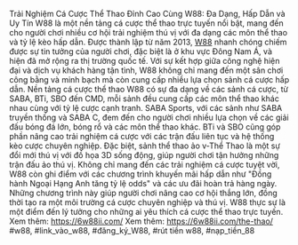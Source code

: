 Trải Nghiệm Cá Cược Thể Thao Đỉnh Cao Cùng W88: Đa Dạng, Hấp Dẫn và Uy Tín
W88 là một nền tảng cá cược thể thao trực tuyến nổi bật, mang đến cho người chơi nhiều cơ hội trải nghiệm thú vị với đa dạng các môn thể thao và tỷ lệ kèo hấp dẫn. Được thành lập từ năm 2013, [W88](https://6w88ii.com/) nhanh chóng chiếm được sự tin tưởng của người chơi, đặc biệt là ở khu vực Đông Nam Á, và hiện đã mở rộng ra thị trường quốc tế. Với sự kết hợp giữa công nghệ hiện đại và dịch vụ khách hàng tận tình, W88 không chỉ mang đến một sân chơi công bằng và minh bạch mà còn cung cấp nhiều lựa chọn sảnh cá cược hấp dẫn.
Nền tảng cá cược thể thao W88 có sự đa dạng về các sảnh cá cược, từ SABA, BTi, SBO đến CMD, mỗi sảnh đều cung cấp các môn thể thao khác nhau cùng với tỷ lệ cược cạnh tranh. SABA Sports, với các sảnh như SABA truyền thống và SABA C, đem đến cho người chơi nhiều lựa chọn về các giải đấu bóng đá lớn, bóng rổ và các môn thể thao khác. BTi và SBO cũng góp phần nâng cao trải nghiệm cá cược với các trận đấu liên tục và hệ thống kèo cược chuyên nghiệp. Đặc biệt, sảnh thể thao ảo v-Thể Thao là một sự đổi mới thú vị với đồ họa 3D sống động, giúp người chơi tận hưởng những trận đấu ảo thú vị.
Không chỉ mang đến các trải nghiệm cá cược tuyệt vời, W88 còn ghi điểm với các chương trình khuyến mãi hấp dẫn như "Đồng hành Ngoại Hạng Anh tăng tỷ lệ odds" và các ưu đãi hoàn trả hàng ngày. Những chương trình này giúp người chơi nâng cao cơ hội thắng lớn, đồng thời tạo ra một môi trường cá cược chuyên nghiệp và thú vị. W88 thực sự là một điểm đến lý tưởng cho những ai yêu thích cá cược thể thao trực tuyến.
Xem thêm: https://6w88ii.com/
Xem thêm: https://6w88ii.com/the-thao/
#w88, #link_vào_w88, #đăng_ký_W88, #rút tiền w88, #nạp_tiền_88

